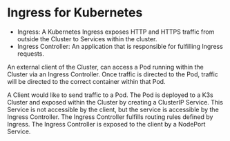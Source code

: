 # Ingress for Kubernetes

 * Ingress: A Kubernetes Ingress exposes HTTP and HTTPS traffic from outside the Cluster to Services within the cluster.
 * Ingress Controller: An application that is responsible for fulfilling Ingress requests.

An external client of the Cluster, can access a Pod running within the Cluster via an Ingress Controller. Once traffic is directed to the Pod, traffic will be directed to the correct container within that Pod.

A Client would like to send traffic to a Pod. The Pod is deployed to a K3s Cluster and exposed within the Cluster by creating a ClusterIP Service. This Service is not accessible by the client, but the service is accessible by the Ingress Controller. The Ingress Controller fulfills routing rules defined by Ingress. The Ingress Controller is exposed to the client by a NodePort Service.
